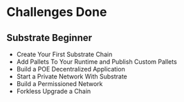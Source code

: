 # Challenges Done

## Substrate Beginner
- Create Your First Substrate Chain
- Add Pallets To Your Runtime and Publish Custom Pallets
- Build a POE Decentralized Application
- Start a Private Network With Substrate
- Build a Permissioned Network
- Forkless Upgrade a Chain